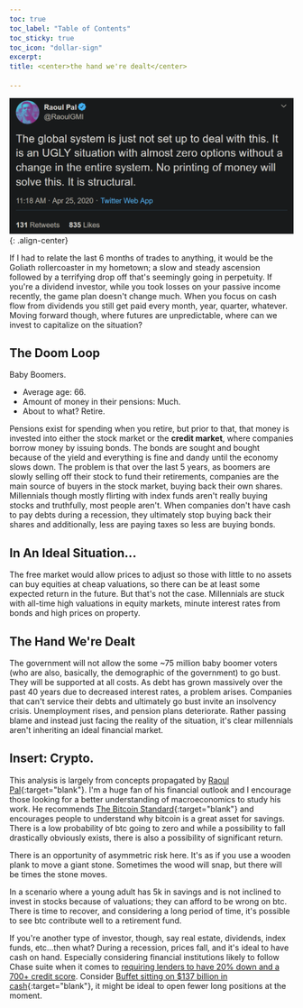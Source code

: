```yaml
---
toc: true
toc_label: "Table of Contents"
toc_sticky: true
toc_icon: "dollar-sign"
excerpt:
title: <center>the hand we're dealt</center>

---
```


![Inflation](/assets/pics/Raoul.jpg){: .align-center}



If I had to relate the last 6 months of trades to anything, it would be the Goliath rollercoaster in my hometown; a slow and steady ascension followed by a terrifying drop off that's seemingly going in perpetuity.
If you're a dividend investor, while you took losses on your passive income recently, the game plan doesn't change much. When you focus on cash flow from dividends you still get paid every month, year, quarter, whatever. Moving forward though, where futures are unpredictable, where can we invest to capitalize on the situation?

## The Doom Loop


Baby Boomers.

* Average age: 66.
* Amount of money in their pensions: Much.
* About to what? Retire.

Pensions exist for spending when you retire, but prior to that, that money is invested into either the stock market or the **credit market**, where companies borrow money by issuing bonds.
The bonds are sought and bought because of the yield and everything is fine and dandy until the economy slows down. The problem is that over the last 5 years, as boomers are slowly selling off their stock to fund their retirements, companies are the main source of buyers in the stock market, buying back their own shares. Millennials though mostly flirting with index funds aren't really buying stocks and truthfully, most people aren't. When companies don't have cash to pay debts during a recession, they ultimately stop buying back their shares and additionally, less are paying taxes so less are buying bonds.

## In An Ideal Situation...

The free market would allow prices to adjust so those with little to no assets can buy equities at cheap valuations, so there can be at least some expected return in the future.
But that's not the case. Millennials are stuck with all-time high valuations in equity markets, minute interest rates from bonds and high prices on property.

## The Hand We're Dealt
The government will not allow the some ~75 million baby boomer voters (who are also, basically, the demographic of the government) to go bust. They will be supported at all costs.
As debt has grown massively over the past 40 years due to decreased interest rates, a problem arises. Companies that can't service their debts and ultimately go bust invite an insolvency crisis.
Unemployment rises, and pension plans deteriorate. Rather passing blame and instead just facing the reality of the situation,  it's clear millennials aren't inheriting an ideal financial market.

## Insert: Crypto.

This analysis is largely from concepts propagated by [Raoul Pal](https://twitter.com/RaoulGMI){:target="blank"}. I'm a huge fan of his financial outlook and I encourage those looking for a better understanding of macroeconomics to study his work. He recommends [The Bitcoin Standard](https://www.amazon.com/Bitcoin-Standard-Decentralized-Alternative-Central/dp/1119473861){:target="blank"} and encourages people to understand why bitcoin is a great asset for savings. There is a low probability of btc going to zero and while a possibility to fall drastically obviously exists, there is also a possibility of significant return. 

There is an opportunity of asymmetric risk here. It's as if you use a wooden plank to move a giant stone. Sometimes the wood will snap, but there will be times the stone moves.

In a scenario where a young adult has 5k in savings and is not inclined to invest in stocks because of valuations; they can afford to be wrong on btc. There is time to recover, and considering a long period of time, it's possible to see btc contribute well to a retirement fund.

If you're another type of investor, though, say real estate, dividends, index funds, etc...then what?
During a recession, prices fall, and it's ideal to have cash on hand. Especially considering financial institutions likely to follow Chase suite when it comes to [requiring lenders to have 20% down and a 700+ credit score](https://www.housingwire.com/articles/chase-now-requires-700-fico-score-20-down-payment-to-buy-a-home/). Consider [Buffet sitting on $137 billion in cash](https://www.investors.com/news/warren-buffett-berkshire-hathaway-annual-meeting-2020/){:target="blank"}, it might be ideal to open fewer long positions at the moment. 
